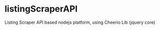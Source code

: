 listingScraperAPI
=================

Listing Scraper API based nodejs platform, using Cheerio Lib (jquery core)

